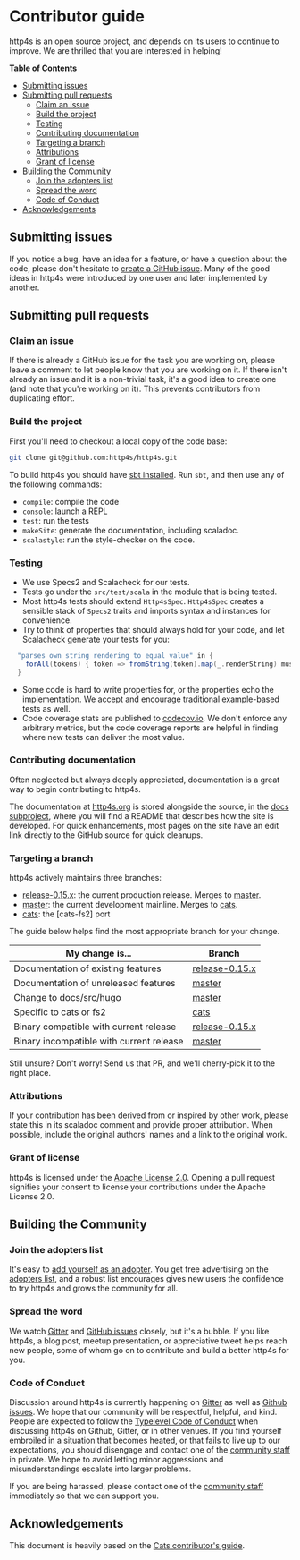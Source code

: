# Contributor guide

http4s is an open source project, and depends on its users to continue
to improve.  We are thrilled that you are interested in helping!

<!-- markdown-toc start - Don't edit this section. Run M-x markdown-toc-generate-toc again -->
**Table of Contents**

- [Submitting issues](#submitting-issues)
- [Submitting pull requests](#submitting-pull-requests)
    - [Claim an issue](#claim-an-issue)
    - [Build the project](#build-the-project)
    - [Testing](#testing)
    - [Contributing documentation](#contributing-documentation)
    - [Targeting a branch](#targeting-a-branch)
    - [Attributions](#attributions)
    - [Grant of license](#grant-of-license)
- [Building the Community](#building-the-community)
    - [Join the adopters list](#join-the-adopters-list)
    - [Spread the word](#spread-the-word)
    - [Code of Conduct](#code-of-conduct)
- [Acknowledgements](#acknowledgements)

<!-- markdown-toc end -->

## Submitting issues

If you notice a bug, have an idea for a feature, or have a question
about the code, please don't hesitate to [create a GitHub issue].
Many of the good ideas in http4s were introduced by one user and later
implemented by another.

## Submitting pull requests

### Claim an issue

If there is already a GitHub issue for the task you are working on,
please leave a comment to let people know that you are working on it.
If there isn't already an issue and it is a non-trivial task, it's a
good idea to create one (and note that you're working on it). This
prevents contributors from duplicating effort.

### Build the project

First you'll need to checkout a local copy of the code base:

```sh
git clone git@github.com:http4s/http4s.git
```

To build http4s you should have [sbt installed].  Run `sbt`, and then
use any of the following commands:

 * `compile`: compile the code
 * `console`: launch a REPL
 * `test`: run the tests
 * `makeSite`: generate the documentation, including scaladoc.
 * `scalastyle`: run the style-checker on the code.

### Testing

- We use Specs2 and Scalacheck for our tests.
- Tests go under the `src/test/scala` in the module that is being
  tested.
- Most http4s tests should extend `Http4sSpec`.  `Http4sSpec` creates
  a sensible stack of `Specs2` traits and imports syntax and instances
  for convenience.
- Try to think of properties that should always hold for your code,
  and let Scalacheck generate your tests for you:
```scala
  "parses own string rendering to equal value" in {
    forAll(tokens) { token => fromString(token).map(_.renderString) must be_\/-(token) }
  }
```
- Some code is hard to write properties for, or the properties echo
  the implementation.  We accept and encourage traditional
  example-based tests as well.
- Code coverage stats are published to [codecov.io].  We don't enforce
  any arbitrary metrics, but the code coverage reports are helpful in
  finding where new tests can deliver the most value.

### Contributing documentation

Often neglected but always deeply appreciated, documentation is a
great way to begin contributing to http4s.

The documentation at [http4s.org] is stored alongside the source, in
the [docs subproject], where you will find a README that describes how
the site is developed.  For quick enhancements, most pages on the site
have an edit link directly to the GitHub source for quick cleanups.

### Targeting a branch

http4s actively maintains three branches:

* [release-0.15.x]: the current production release.  Merges to [master].
* [master]: the current development mainline.  Merges to [cats].
* [cats]: the [cats-fs2] port

The guide below helps find the most appropriate branch for your change.

My change is...                               | Branch
----------------------------------------------|-------------------
Documentation of existing features            | [release-0.15.x]
Documentation of unreleased features          | [master]
Change to docs/src/hugo                       | [master]
Specific to cats or fs2                       | [cats]
Binary compatible with current release        | [release-0.15.x]
Binary incompatible with current release      | [master]

Still unsure?  Don't worry!  Send us that PR, and we'll cherry-pick it
to the right place.

### Attributions

If your contribution has been derived from or inspired by other work,
please state this in its scaladoc comment and provide proper
attribution. When possible, include the original authors' names and a
link to the original work.

### Grant of license

http4s is licensed under the [Apache License 2.0]. Opening a pull
request signifies your consent to license your contributions under the
Apache License 2.0.

## Building the Community

### Join the adopters list

It's easy to [add yourself as an adopter].  You get free advertising
on the [adopters list], and a robust list encourages gives new users
the confidence to try http4s and grows the community for all.

### Spread the word

We watch [Gitter] and [GitHub issues] closely, but it's a bubble.  If
you like http4s, a blog post, meetup presentation, or appreciative
tweet helps reach new people, some of whom go on to contribute and
build a better http4s for you.

### Code of Conduct

Discussion around http4s is currently happening on [Gitter] as
well as [Github issues].  We hope that our community will be
respectful, helpful, and kind.  People are expected to follow the
[Typelevel Code of Conduct] when discussing http4s on Github,
Gitter, or in other venues.  If you find yourself embroiled in a
situation that becomes heated, or that fails to live up to our
expectations, you should disengage and contact one of the [community
staff] in private. We hope to avoid letting minor aggressions and
misunderstandings escalate into larger problems.

If you are being harassed, please contact one of the [community staff]
immediately so that we can support you.

## Acknowledgements

This document is heavily based on the [Cats contributor's guide].

[Apache License 2.0]: https://github.com/http4s/http4s/blob/master/LICENSE
[Cats contributor's guide]: https://github.com/typelevel/cats/blob/master/CONTRIBUTING.md
[Github issues]: https://github.com/http4s/http4s/issues
[Gitter]: http://gitter.im/http4s/http4s
[Typelevel Code of Conduct]: http://typelevel.org/conduct.html
[add yourself as an adopter]: https://github.com/http4s/http4s/edit/master/docs/src/hugo/content/adopters.md
[adopters list]: http://http4s.org/adopters/
[cats]: https://github.com/http4s/http4s/tree/cats
[codecov.io]: https://codecov.io/gh/http4s/http4s
[community staff]: http://http4s.org/community/conduct.html#community-staff
[create a GitHub issue]: https://github.com/http4s/http4s/issues/new
[docs subproject]: https://github.com/http4s/http4s/tree/master/docs
[http4s.org]: http://http4s.org/
[issues page]: https://github.com/http4s/http4s/issues
[master]: https://github.com/http4s/http4s/tree/master
[release-0.15.x]: https://github.com/http4s/http4s/tree/release-0.15.x
[sbt installed]: http://www.scala-sbt.org/0.13/tutorial/Setup.html
